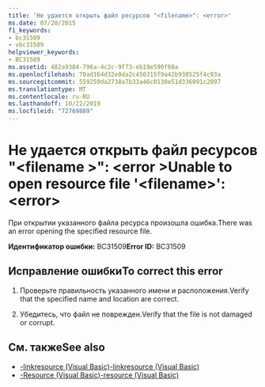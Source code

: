 ```yaml
---
title: 'Не удается открыть файл ресурсов "<filename>": <error>'
ms.date: 07/20/2015
f1_keywords:
- bc31509
- vbc31509
helpviewer_keywords:
- BC31509
ms.assetid: 482a9384-796a-4c2c-9f73-eb19e590f68a
ms.openlocfilehash: 70ad164d32e8da2c450315f9a42b938525f4c93a
ms.sourcegitcommit: 559259da2738a7b33a46c0130e51d336091c2097
ms.translationtype: MT
ms.contentlocale: ru-RU
ms.lasthandoff: 10/22/2019
ms.locfileid: "72769889"
---
```

# <a name="unable-to-open-resource-file-filename-error"></a><span data-ttu-id="6f723-102">Не удается открыть файл ресурсов "\<filename >": \<error ></span><span class="sxs-lookup"><span data-stu-id="6f723-102">Unable to open resource file '\<filename>': \<error></span></span>
<span data-ttu-id="6f723-103">При открытии указанного файла ресурса произошла ошибка.</span><span class="sxs-lookup"><span data-stu-id="6f723-103">There was an error opening the specified resource file.</span></span>  
  
 <span data-ttu-id="6f723-104">**Идентификатор ошибки:** BC31509</span><span class="sxs-lookup"><span data-stu-id="6f723-104">**Error ID:** BC31509</span></span>  
  
## <a name="to-correct-this-error"></a><span data-ttu-id="6f723-105">Исправление ошибки</span><span class="sxs-lookup"><span data-stu-id="6f723-105">To correct this error</span></span>  
  
1. <span data-ttu-id="6f723-106">Проверьте правильность указанного имени и расположения.</span><span class="sxs-lookup"><span data-stu-id="6f723-106">Verify that the specified name and location are correct.</span></span>  
  
2. <span data-ttu-id="6f723-107">Убедитесь, что файл не поврежден.</span><span class="sxs-lookup"><span data-stu-id="6f723-107">Verify that the file is not damaged or corrupt.</span></span>  
  
## <a name="see-also"></a><span data-ttu-id="6f723-108">См. также</span><span class="sxs-lookup"><span data-stu-id="6f723-108">See also</span></span>

- [<span data-ttu-id="6f723-109">-linkresource (Visual Basic)</span><span class="sxs-lookup"><span data-stu-id="6f723-109">-linkresource (Visual Basic)</span></span>](../../visual-basic/reference/command-line-compiler/linkresource.md)
- [<span data-ttu-id="6f723-110">-Resource (Visual Basic)</span><span class="sxs-lookup"><span data-stu-id="6f723-110">-resource (Visual Basic)</span></span>](../../visual-basic/reference/command-line-compiler/resource.md)
